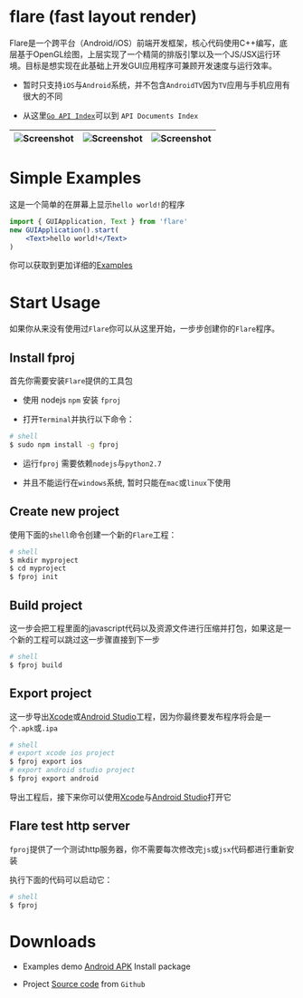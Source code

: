 flare (fast layout render)
===============

Flare是一个跨平台（Android/iOS）前端开发框架，核心代码使用C++编写，底层基于OpenGL绘图，上层实现了一个精简的排版引擎以及一个JS/JSX运行环境。目标是想实现在此基础上开发GUI应用程序可兼顾开发速度与运行效率。

* 暂时只支持`iOS`与`Android`系统，并不包含`AndroidTV`因为`TV`应用与手机应用有很大的不同

* 从这里[`Go API Index`](http://flare.cool/doc/)可以到 `API Documents Index`

| ![Screenshot](https://upload-images.jianshu.io/upload_images/7936206-a053c44f45adcaca.jpg?imageMogr2/auto-orient/strip%7CimageView2/2/w/1240) | ![Screenshot](https://upload-images.jianshu.io/upload_images/7936206-93fd936d3d3fdc03.jpg?imageMogr2/auto-orient/strip%7CimageView2/2/w/1240) | ![Screenshot](https://upload-images.jianshu.io/upload_images/7936206-056a731d62180993.jpg?imageMogr2/auto-orient/strip%7CimageView2/2/w/1240) |
|--|--|--|


# Simple Examples

这是一个简单的在屏幕上显示`hello world!`的程序

```jsx
import { GUIApplication, Text } from 'flare'
new GUIApplication().start(
	<Text>hello world!</Text>
)
```

你可以获取到更加详细的[Examples]

# Start Usage

如果你从来没有使用过`Flare`你可以从这里开始，一步步创建你的`Flare`程序。

## Install fproj

首先你需要安装`Flare`提供的工具包

* 使用 nodejs `npm` 安装 `fproj`

* 打开`Terminal`并执行以下命令：

```sh
# shell
$ sudo npm install -g fproj

```
	
* 运行`fproj` 需要依赖`nodejs`与`python2.7`

* 并且不能运行在`windows`系统, 暂时只能在`mac`或`linux`下使用

## Create new project

使用下面的`shell`命令创建一个新的`Flare`工程：

```sh
# shell
$ mkdir myproject
$ cd myproject
$ fproj init
```

## Build project

这一步会把工程里面的javascript代码以及资源文件进行压缩并打包，如果这是一个新的工程可以跳过这一步骤直接到下一步

```sh
# shell
$ fproj build
```

## Export project

这一步导出[Xcode]或[Android Studio]工程，因为你最终要发布程序将会是一个`.apk`或`.ipa`

```sh
# shell
# export xcode ios project
$ fproj export ios
# export android studio project
$ fproj export android
```

导出工程后，接下来你可以使用[Xcode]与[Android Studio]打开它


## Flare test http server

`fproj`提供了一个测试http服务器，你不需要每次修改完`js`或`jsx`代码都进行重新安装

执行下面的代码可以启动它：

```sh
# shell
$ fproj
```

# Downloads

* Examples demo [Android APK] Install package

* Project [Source code] from `Github`


[Examples]: https://github.com/louis-tru/flare/tree/master/examples
[Xcode]: https://developer.apple.com/library/content/documentation/IDEs/Conceptual/AppDistributionGuide/ConfiguringYourApp/ConfiguringYourApp.html
[Android Studio]: https://developer.android.com/studio/projects/create-project.html
[Android APK]: https://github.com/louis-tru/flare/releases/download/v0.1.0/examples-release.apk
[NPM]: https://www.npmjs.com/package/fproj
[Source code]: https://github.com/louis-tru/flare



<script>
	<!--
	var language = (navigator.browserLanguage || navigator.language).toLowerCase();
	var isLanguageCn = language.indexOf('cn') >= 0;
	var isPageCn = location.href.indexOf('README-cn') >=0;
	var isHtml = typeof src == 'string'; // html page will have a src variable

	if ( isLanguageCn ) { // cn
		if ( !isPageCn ) { // goto to cn
			location.href = isHtml ? 'README-cn.html' : 'README-cn.md';
		}
	} else { // en
		if ( isPageCn ) { // goto to en
			location.href = isHtml ? 'README.html' : 'README.md';
		}
	}
	-->
</script>






